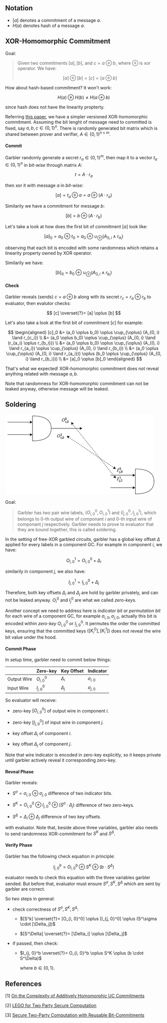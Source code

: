 ## Notation

- $[a]$ denotes a commitment of a message $a$.
- $H(a)$ denotes hash of a message $a$.

## XOR-Homomorphic Commitment

Goal: 

> Given two commitments $[a], [b]$, and $c = a \oplus b$, where $\oplus$ is xor operator. We have:
> 
> $$
> [a] \oplus [b] = [c] = [a \oplus b]
> $$

How about hash-based commitment? It won't work:

$$
H(a) \oplus H(b) \ne H(a \oplus b)
$$

since hash does not have the linearity propterty.

Referring [this paper](https://eprint.iacr.org/2015/694.pdf), we have a simpler versioned XOR-homomorphic commitment. Assuming the bit lenght of message need to committed is fixed, say $a, b, c \in \{0, 1\}^n$. There is randomly generated bit matrix which is shared between prover and verifier, $A \in \{0, 1\}^{n \times m}$.

#### Commit

Garbler randomly generate a secret $r_a \in \{0, 1\}^m$, then map it to a vector $t_a \in \{0, 1\}^n$ in *bit-wise* through matrix $A$:

$$
t = A \cdot r_a
$$

then xor it with message $a$ in *bit-wise*:

$$
[a] = t_a \oplus a = a \oplus (A \cdot r_a)
$$

Similarily we have a commitment for message $b$:

$$
[b] = b \oplus (A \cdot r_b)
$$

Let's take a look at how does the first bit of commitment $[a]$ look like:

$$
[a] _0 = a_0 \oplus t_0 = a_0 \oplus \cup_{\oplus}(A_{0, i} \land r_{a_i})
$$

observing that each bit is encoded with some randomness which retains a linearity property owned by XOR operator.

Similarily we have:

$$
[b]_0 = b_0 \oplus \cup_{\oplus}(A_{0, i} \land r_{b_i})
$$

#### Check

Garbler reveals (sends) $c = a \oplus b$ along with its secret $r_c = r_a \oplus r_b$ to evaluator, then evalutor checks:

$$
[c] \overset{?}= [a] \oplus [b]
$$

Let's also take a look at the first bit of commitment $[c]$ for example:

$$
\begin{aligned}
[c]_0 &= (a_0 \oplus b_0) \oplus \cup_{\oplus} (A_{0, i} \land r_{c_i}) \\
&= (a_0 \oplus b_0) \oplus \cup_{\oplus} (A_{0, i} \land (r_{a_i} \oplus r_{b_i}))  \\
&= (a_0 \oplus b_0) \oplus \cup_{\oplus} (A_{0, i} \land r_{a_i}) \oplus \cup_{\oplus} (A_{0, i} \land r_{b_i}) \\
&= (a_0 \oplus \cup_{\oplus} (A_{0, i} \land r_{a_i})) \oplus (b_0 \oplus \cup_{\oplus} (A_{0, i} \land r_{b_i})) \\
&= [a]_0 \oplus [b]_0
\end{aligned}
$$

That's what we expected! XOR-homomorphic commitment does not reveal anything related with message $a, b$.



Note that randomness for XOR-homomorphic commitment can not be leaked anyway, otherwise message will be leaked. 

## Soldering

![soldering](./lego-Page-4.drawio.png)

Goal:

> Garbler has two pair wire labels, $(O_{i, 0}^0, O_{i, 0}^1)$ and $(I_{j, 0}^0, I_{j, 0}^1)$, which belongs to $0$-th output wire of componant $i$ and $0$-th input wire of componant $j$ respectively. Garbler needs to prove to evaluator that they are bound together, this is called soldering.

In the setting of free-XOR garbled circuits, garbler has a global key offset $\Delta$ applied for every labels in a component GC. For example in component $i$, we have:

$$
O_{i, 0}^1 = O_{i, 0}^0 + \Delta_i
$$

similarily in component $j$, we also have:

$$
I_{j, 0}^1 = I_{j, 0}^0 + \Delta_j
$$

Therefore, both key offsets $\Delta_i$ and $\Delta_j$ are hold by garbler privately, and can not be leaked anyway. $O_i^0$ and $I_j^0$ are what we called *zero-key*s.



Another concept we need to address here is *indicator bit*  or *permutation bit* for each wire of a component GC, for example $\sigma_{i, 0}, \sigma_{j, 0}$, actually this bit is encoded within *zero-key* $O_{i, 0}^0$ or $I_{j, 0}^0$. It permutes the order the committed keys, ensuring that the committed keys $([K_i^0], [K_i^1])$ does not reveal the wire bit value under the hood.

#### Commit Phase

In setup time, garbler need to commit below things:

|             | Zero-key     | Key Offset | Indicator       |
| ----------- | ------------ | ---------- | --------------- |
| Output Wire | $O_{i, 0}^0$ | $\Delta_i$ | $\sigma_{i, 0}$ |
| Input Wire  | $I_{j, 0}^0$ | $\Delta_j$ | $\sigma_{j, 0}$ |

So evaluator will receive:

- zero-key  $[O_{i, 0}^0]$ of output wire in component $i$.

- zero-key $[I_{j, 0}^0]$ of input wire in component $j$.

- key offset $\Delta_i$ of component $i$.

- key offset $\Delta_j$ of component $j$.

Note that wire indicator is encoded in zero-key explicitly, so it keeps private until garbler actively reveal it corresponding zero-key.

#### Reveal Phase

Garbler reveals:

- $S^\sigma = \sigma_{i, 0} \oplus \sigma_{j, 0}$ difference of two indicator bits.

- $S^K = O_{i, 0}^0 \oplus I_{j, 0}^0 \oplus (S^\sigma \cdot \Delta_j)$ difference of two zero-keys.

- $S^\Delta = \Delta_i \oplus \Delta_j$ difference of two key offsets. 

with evaluator. Note that, beside above three variables, garbler also needs to send randomness XOR-commitment for $S^K$ and $S^\Delta$. 

#### Verify Phase

Garbler has the following check equation in principle:

$$
I_{j, 0}^b = O_{i, 0}^b \oplus S^K \oplus (b \cdot S^\Delta)
$$

evaluator needs to check this equation with the three variables garbler sended. But before that, evaluator must ensure $S^\sigma, S^K, S^\Delta$ which are sent by garbler are correct. 



So two steps in general:

- check correctness of $S^\sigma, S^K, S^\Delta$:
  
  - $[S^k] \overset{?}= [O_{i, 0}^0] \oplus [I_{j, 0}^0] \oplus (S^\sigma \cdot [\Delta_j])$
  
  - $[S^\Delta] \overset{?}= [\Delta_i] \oplus [\Delta_j]$

- if passed, then check:
  
  - $I_{j, 0}^b \overset{?}= O_{i, 0}^b \oplus S^K \oplus (b \cdot S^\Delta)$
    
    where $b \in \{0, 1\}$.

## References
[1] [On the Complexity of Additively Homomorphic UC Commitments](https://eprint.iacr.org/2015/694.pdf)

[2] [LEGO for Two Party Secure Computation](https://eprint.iacr.org/2008/427.pdf)

[3] [Secure Two-Party Computation with Reusable
Bit-Commitments](https://eprint.iacr.org/2013/577.pdf)
